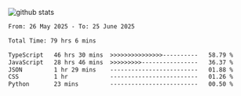 
![github stats](https://github-readme-stats.vercel.app/api?username=realmahd1&show_icons=true&theme=codeSTACKr&hide_rank=true&count_private=true)

<!--START_SECTION:waka-->

```txt
From: 26 May 2025 - To: 25 June 2025

Total Time: 79 hrs 6 mins

TypeScript   46 hrs 30 mins  >>>>>>>>>>>>>>>----------   58.79 %
JavaScript   28 hrs 46 mins  >>>>>>>>>----------------   36.37 %
JSON         1 hr 29 mins    -------------------------   01.88 %
CSS          1 hr            -------------------------   01.26 %
Python       23 mins         -------------------------   00.50 %
```

<!--END_SECTION:waka-->

